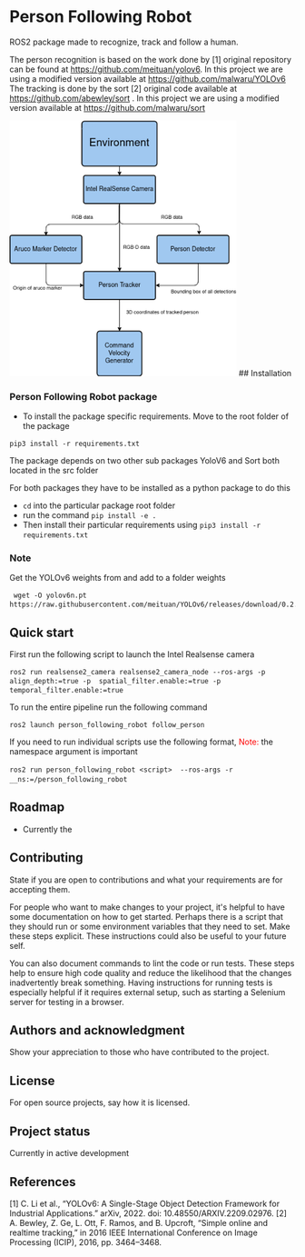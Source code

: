 # Person Following Robot 

ROS2 package made to recognize, track and follow a human. 

The person recognition is based on the work done by [1] original repository can be found at https://github.com/meituan/yolov6. In this project we are using a modified version available at https://github.com/malwaru/YOLOv6
The tracking is done by the sort [2] original code available at https://github.com/abewley/sort . In this project we are using a modified version available at https://github.com/malwaru/sort


<img src="https://raw.githubusercontent.com/malwaru/person_following_robot/devel/images/Tracking_pipeline.png" width="400">
## Installation

### Person Following Robot package 

- To install the package specific requirements. Move to the root folder of the package 

```
pip3 install -r requirements.txt
```

The package depends on two other sub packages YoloV6 and Sort both located in the src folder 

For both packages they have to be installed as a python package to do this 
- `cd` into the particular package root folder
- run the command ``` pip install -e . ```
- Then install their particular requirements using `pip3 install -r requirements.txt`


### Note  
Get the YOLOv6 weights from and add to a folder weights 
```
 wget -O yolov6n.pt https://raw.githubusercontent.com/meituan/YOLOv6/releases/download/0.2.0/yolov6n 
 ```

## Quick start

First run the following script to launch the Intel Realsense camera

```
ros2 run realsense2_camera realsense2_camera_node --ros-args -p align_depth:=true -p  spatial_filter.enable:=true -p temporal_filter.enable:=true
```

To run the entire pipeline run the following command

```shell
ros2 launch person_following_robot follow_person
```

If you need to run individual scripts use the following format, <span style="color:red">Note:</span> the namespace argument is important 

`ros2 run person_following_robot <script>  --ros-args -r __ns:=/person_following_robot` 

## Roadmap

- Currently the 



## Contributing
State if you are open to contributions and what your requirements are for accepting them.

For people who want to make changes to your project, it's helpful to have some documentation on how to get started. Perhaps there is a script that they should run or some environment variables that they need to set. Make these steps explicit. These instructions could also be useful to your future self.

You can also document commands to lint the code or run tests. These steps help to ensure high code quality and reduce the likelihood that the changes inadvertently break something. Having instructions for running tests is especially helpful if it requires external setup, such as starting a Selenium server for testing in a browser.

## Authors and acknowledgment
Show your appreciation to those who have contributed to the project.

## License
For open source projects, say how it is licensed.

## Project status

Currently in active development 

## References

[1] C. Li et al., “YOLOv6: A Single-Stage Object Detection Framework for Industrial Applications.” arXiv, 2022. doi: 10.48550/ARXIV.2209.02976.
[2] A. Bewley, Z. Ge, L. Ott, F. Ramos, and B. Upcroft, “Simple online and realtime tracking,” in 2016 IEEE International Conference on Image Processing (ICIP), 2016, pp. 3464–3468.


